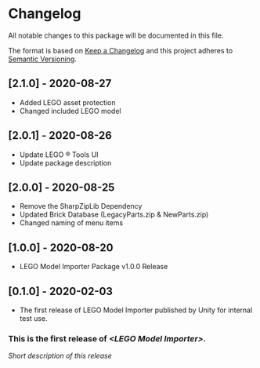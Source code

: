 # Changelog
All notable changes to this package will be documented in this file.

The format is based on [Keep a Changelog](http://keepachangelog.com/en/1.0.0/)
and this project adheres to [Semantic Versioning](http://semver.org/spec/v2.0.0.html).

## [2.1.0] - 2020-08-27
- Added LEGO asset protection
- Changed included LEGO model

## [2.0.1] - 2020-08-26
- Update LEGO ® Tools UI
- Update package description

## [2.0.0] - 2020-08-25
- Remove the SharpZipLib Dependency
- Updated Brick Database (LegacyParts.zip & NewParts.zip)
- Changed naming of menu items

## [1.0.0] - 2020-08-20
- LEGO Model Importer Package v1.0.0 Release

## [0.1.0] - 2020-02-03
- The first release of LEGO Model Importer published by Unity for internal test use.

### This is the first release of *\<LEGO Model Importer\>*.

*Short description of this release*
